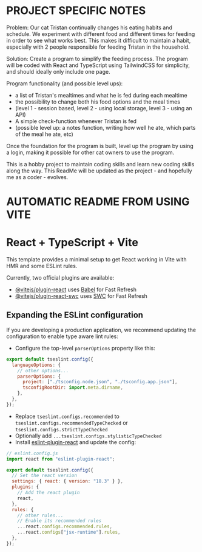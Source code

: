 # PROJECT SPECIFIC NOTES

Problem: Our cat Tristan continually changes his eating habits and schedule. We experiment with different food and different times for feeding in order to see what works best. This makes it difficult to maintain a habit, especially with 2 people responsible for feeding Tristan in the household.

Solution: Create a program to simplify the feeding process. The program will be coded with React and TypeScript using TailwindCSS for simplicity, and should ideally only include one page.

Program functionality (and possible level ups):

- a list of Tristan's mealtimes and what he is fed during each mealtime
- the possibility to change both his food options and the meal times
- (level 1 - session based, level 2 - using local storage, level 3 - using an API)
- A simple check-function whenever Tristan is fed
- (possible level up: a notes function, writing how well he ate, which parts of the meal he ate, etc)

Once the foundation for the program is built, level up the program by using a login, making it possible for other cat owners to use the program.

This is a hobby project to maintain coding skills and learn new coding skills along the way. This ReadMe will be updated as the project - and hopefully me as a coder - evolves.

# AUTOMATIC README FROM USING VITE

# React + TypeScript + Vite

This template provides a minimal setup to get React working in Vite with HMR and some ESLint rules.

Currently, two official plugins are available:

- [@vitejs/plugin-react](https://github.com/vitejs/vite-plugin-react/blob/main/packages/plugin-react/README.md) uses [Babel](https://babeljs.io/) for Fast Refresh
- [@vitejs/plugin-react-swc](https://github.com/vitejs/vite-plugin-react-swc) uses [SWC](https://swc.rs/) for Fast Refresh

## Expanding the ESLint configuration

If you are developing a production application, we recommend updating the configuration to enable type aware lint rules:

- Configure the top-level `parserOptions` property like this:

```js
export default tseslint.config({
  languageOptions: {
    // other options...
    parserOptions: {
      project: ["./tsconfig.node.json", "./tsconfig.app.json"],
      tsconfigRootDir: import.meta.dirname,
    },
  },
});
```

- Replace `tseslint.configs.recommended` to `tseslint.configs.recommendedTypeChecked` or `tseslint.configs.strictTypeChecked`
- Optionally add `...tseslint.configs.stylisticTypeChecked`
- Install [eslint-plugin-react](https://github.com/jsx-eslint/eslint-plugin-react) and update the config:

```js
// eslint.config.js
import react from "eslint-plugin-react";

export default tseslint.config({
  // Set the react version
  settings: { react: { version: "18.3" } },
  plugins: {
    // Add the react plugin
    react,
  },
  rules: {
    // other rules...
    // Enable its recommended rules
    ...react.configs.recommended.rules,
    ...react.configs["jsx-runtime"].rules,
  },
});
```
